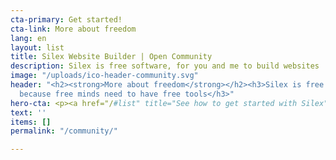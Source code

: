 ```yaml
---
cta-primary: Get started!
cta-link: More about freedom
lang: en
layout: list
title: Silex Website Builder | Open Community
description: Silex is free software, for you and me to build websites
image: "/uploads/ico-header-community.svg"
header: "<h2><strong>More about freedom</strong></h2><h3>Silex is free and open source
  because free minds need to have free tools</h3>"
hero-cta: <p><a href="/#list" title="See how to get started with Silex">GET STARTED!</a></p>
text: ''
items: []
permalink: "/community/"

---
```

